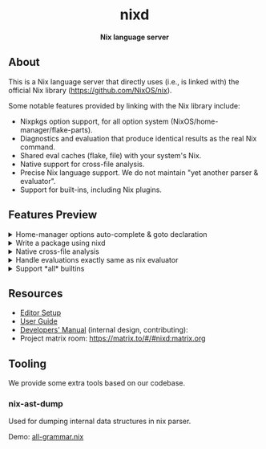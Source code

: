 <div align="center">
  <h1>nixd</code></h1>

  <p>
    <strong>Nix language server</strong>
  </p>
</div>

## About

This is a Nix language server that directly uses (i.e., is linked with) the official Nix library (https://github.com/NixOS/nix).

Some notable features provided by linking with the Nix library include:

- Nixpkgs option support, for all option system (NixOS/home-manager/flake-parts).
- Diagnostics and evaluation that produce identical results as the real Nix command.
- Shared eval caches (flake, file) with your system's Nix.
- Native support for cross-file analysis.
- Precise Nix language support. We do not maintain "yet another parser & evaluator".
- Support for built-ins, including Nix plugins.


## Features Preview


<details><summary>Home-manager options auto-complete & goto declaration</summary>

![hm-options-decl](https://user-images.githubusercontent.com/36667224/244408335-5c2b40a9-48da-4214-9071-5f80fcb721ae.gif)

See how to configure option system: https://github.com/nix-community/nixd/blob/main/docs/user-guide.md#options

</details>

<details><summary>Write a package using nixd</summary>

![package](/docs/images/8d106acc-6b1a-4062-9dc7-175b09751fd0.gif)

</details>

<details><summary>Native cross-file analysis</summary>

![package](docs/images/3e4fc99c-7a20-42be-a337-d1746239c731.png)

See how to configure the evaluator for cross-file analysis: https://github.com/nix-community/nixd/blob/main/docs/user-guide.md#evaluation

</details>

<details><summary>Handle evaluations exactly same as nix evaluator</summary>

![infinte-recursion](docs/images/9ed5e08a-e439-4b09-ba78-d83dc0a8a03f.png)

</details>

<details><summary>Support *all* builtins</summary>

![eval-builtin-json](docs/images/59655838-36a8-4145-9717-f2009e0efef9.png)

And diagnostic:

![eval-builtin-diagnostic](docs/images/f6e10994-41e4-4a03-84a2-ef275fb402fd.png)

</details>

## Resources

- [Editor Setup](docs/editor-setup.md)
- [User Guide](docs/user-guide.md)
- [Developers' Manual](docs/dev.md) (internal design, contributing):
- Project matrix room: https://matrix.to/#/#nixd:matrix.org

## Tooling

We provide some extra tools based on our codebase.

### nix-ast-dump

Used for dumping internal data structures in nix parser.

Demo: [all-grammar.nix](tools/nix-ast-dump/test/all-grammar.nix)

